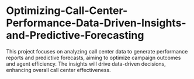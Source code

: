 # Optimizing-Call-Center-Performance-Data-Driven-Insights-and-Predictive-Forecasting
This project focuses on analyzing call center data to generate performance reports and predictive forecasts, aiming to optimize campaign outcomes and agent efficiency. The insights will drive data-driven decisions, enhancing overall call center effectiveness.
